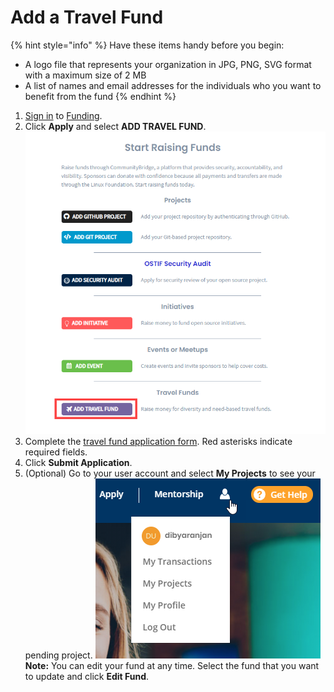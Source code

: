 # Add a Travel Fund

{% hint style="info" %}
Have these items handy before you begin:

* A logo file that represents your organization in JPG, PNG, SVG format with a maximum size of 2 MB
* A list of names and email addresses for the individuals who you want to benefit from the fund
{% endhint %}

1. [Sign in](../../sso/sign-in/) to [Funding](https://funding.communitybridge.org/).
2. Click **Apply** and select **ADD TRAVEL FUND**.  ![](../../.gitbook/assets/add-travel-fund.png) 
3. Complete the [travel fund application form](../travel-fund-application.md). Red asterisks indicate required fields.
4. Click **Submit Application**.
5. \(Optional\) Go to your user account and select **My Projects** to see your pending project.  ![](../../.gitbook/assets/7418559.png)  **Note:** You can edit your fund at any time. Select the fund that you want to update and click **Edit Fund**.

